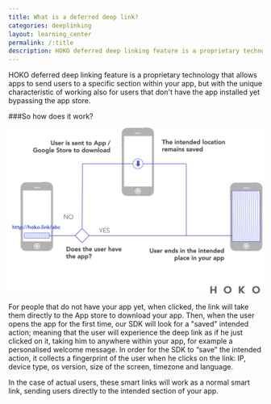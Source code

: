 ```yaml
---
title: What is a deferred deep link?
categories: deeplinking
layout: learning_center
permalink: /:title
description: HOKO deferred deep linking feature is a proprietary technology that allows apps to send users to a specific section within your app, but with the unique characteristic of working also for users that don't have the app installed yet bypassing ...
---
```


HOKO deferred deep linking feature is a proprietary technology that allows apps to send users to a specific section within your app, but with the unique characteristic of working also for users that don't have the app installed yet bypassing the app store.

###So how does it work?

![URL Scheme](/assets/images/deferred-deep-linking.png)

For people that do not have your app yet, when clicked, the link will take them directly to the App store to download your app. Then, when the user opens the app for the first time, our SDK will look for a "saved" intended action; meaning that the user will experience the deep link as if he just clicked on it, taking him to anywhere within your app, for example a personalised welcome message. In order for the SDK to “save” the intended action, it collects a fingerprint of the user when he clicks on the link: IP, device type, os version,  size of the screen, timezone and language.

In the case of actual users, these smart links will work as a normal smart link, sending users directly to the intended section of your app.



